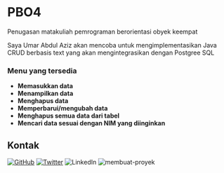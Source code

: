 # PBO4
Penugasan matakuliah pemrograman berorientasi obyek keempat

Saya Umar Abdul Aziz akan mencoba untuk mengimplementasikan Java CRUD berbasis text yang akan mengintegrasikan dengan Postgree SQL


### **Menu yang tersedia**

* **Memasukkan data** 
* **Menampilkan data**
* **Menghapus data** 
* **Memperbarui/mengubah data**
* **Menghapus semua data dari tabel**
* **Mencari data sesuai dengan NIM yang diinginkan**

  
## Kontak

[![GitHub](https://your-repository/github-icon.png)](https://github.com/your-username)
[![Twitter](https://your-repository/twitter-icon.png)](https://twitter.com/your-username)
![LinkedIn](https://your-repository/linkedin-icon.png)
![membuat-proyek](https://github.com/user-attachments/assets/2a73d1f1-43f5-4aba-9cc0-2fc25578bc6e)

